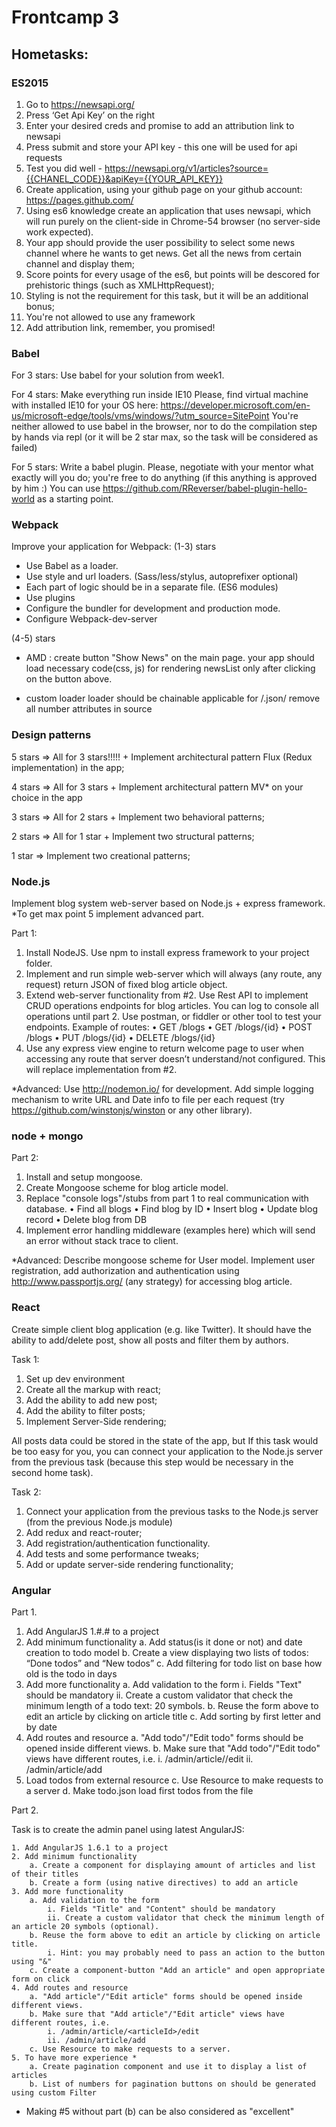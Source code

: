 # Frontcamp 3

## Hometasks:

### ES2015

1. Go to https://newsapi.org/
2. Press ‘Get Api Key’ on the right
3. Enter your desired creds and promise to add an attribution link to newsapi
4. Press submit and store your API key - this one will be used for api requests
5. Test you did well - https://newsapi.org/v1/articles?source={{CHANEL_CODE}}&apiKey={{YOUR_API_KEY}}
6. Create application, using your github page on your github account: https://pages.github.com/
7. Using es6 knowledge create an application that uses newsapi, which will run purely on the client-side in Chrome-54 browser (no server-side work expected).
8. Your app should provide the user possibility to select some news channel where he wants to get news. Get all the news from certain channel and display them;
9. Score points for every usage of the es6, but points will be descored for prehistoric things (such as XMLHttpRequest);
10. Styling is not the requirement for this task, but it will be an additional bonus;
11. You're not allowed to use any framework
12. Add attribution link, remember, you promised!

### Babel

For 3 stars:
Use babel for your solution from week1.

For 4 stars:
Make everything run inside IE10
Please, find virtual machine with installed IE10 for your OS here:
https://developer.microsoft.com/en-us/microsoft-edge/tools/vms/windows/?utm_source=SitePoint
You're neither allowed to use babel in the browser, nor to do the compilation step by hands via repl (or it will be 2 star max, so the task will be considered as failed)

For 5 stars:
Write a babel plugin. Please, negotiate with your mentor what exactly will you do; you're free to do anything (if this anything is approved by him :)
You can use https://github.com/RReverser/babel-plugin-hello-world as a starting point.

### Webpack

Improve your application for Webpack:
(1-3) stars
- Use Babel as a loader.
- Use style and url loaders. (Sass/less/stylus, autoprefixer optional)
- Each part of logic should be in a separate file. (ES6 modules)
- Use plugins
- Configure the bundler for development and production mode.
- Configure Webpack-dev-server

(4-5) stars
- AMD :
create button "Show News" on the main page.
your app should load necessary code(css, js) for rendering newsList only after clicking on the button above.

- custom loader
loader should be chainable
applicable for /\.json/
remove all number attributes in source

### Design patterns

5 stars => All for 3 stars!!!!! + Implement architectural pattern Flux (Redux implementation) in the app;

4 stars => All for 3 stars + Implement architectural pattern MV* on your choice in the app

3 stars => All for 2 stars + Implement two behavioral patterns;

2 stars => All for 1 star + Implement two structural patterns;

1 star => Implement two creational patterns;

### Node.js

Implement blog system web-server based on Node.js + express framework.  *To get max point 5 implement advanced part.

Part 1:
1.	Install NodeJS. Use npm to install express framework to your project folder.
2.	Implement and run simple web-server which will always (any route, any request) return JSON of fixed blog article object.
3.	Extend web-server functionality from #2. Use Rest API to implement CRUD operations endpoints for blog articles. You can log to console all operations until part 2. Use postman, or fiddler or other tool to test your endpoints.
Example of routes:
•	GET    /blogs
•	GET    /blogs/{id}
•	POST   /blogs
•	PUT    /blogs/{id}
•	DELETE /blogs/{id}
4.	Use any express view engine to return welcome page to user when accessing any route that server doesn’t understand/not configured. This will replace implementation from #2.

*Advanced:
Use http://nodemon.io/ for development.
Add simple logging mechanism to write URL and Date info to file per each request (try https://github.com/winstonjs/winston or any other library).


### node + mongo

Part 2:
1.	Install and setup mongoose.
2.	Create Mongoose scheme for blog article model.
3.	Replace "console logs"/stubs from part 1 to real communication with database.
•	Find all blogs
•	Find blog by ID
•	Insert blog
•	Update blog record
•	Delete blog from DB
4.	Implement error handling middleware (examples here) which will send an error without stack trace to client.

*Advanced:
Describe mongoose scheme for User model. Implement user registration, add authorization and authentication using http://www.passportjs.org/ (any strategy) for accessing blog article.


### React

Create simple client blog application (e.g. like Twitter). It should have the ability to add/delete post, show all posts and filter them by authors.

Task 1:
1)	Set up dev environment
2)	Create all the markup with react;
3)	Add the ability to add new post;
4)	Add the ability to filter posts;
5)	Implement Server-Side rendering;

All posts data could be stored in the state of the app, but If this task would be too easy for you, you can connect your application to the Node.js server from the previous task (because this step would be necessary in the second home task).

Task 2:
1)	Connect your application from the previous tasks to the Node.js server (from the previous Node.js module)
2)	Add redux and react-router;
3)	Add registration/authentication functionality.
4)	Add tests and some performance tweaks;
5)	Add or update server-side rendering functionality;


### Angular

Part 1.

1. Add AngularJS 1.#.# to a project
2. Add minimum functionality
    a. Add status(is it done or not) and date creation to todo model
    b. Create a view displaying two lists of todos: “Done todos” and “New todos”
    c. Add filtering for todo list on base how old is the todo in days
3. Add more functionality
    a. Add validation to the form
        i. Fields "Text" should be mandatory
        ii. Create a custom validator that check the minimum length of a todo text: 20 symbols.
    b. Reuse the form above to edit an article by clicking on article title
    c. Add sorting by first letter and by date
4. Add routes and resource
    a. "Add todo"/"Edit todo" forms should be opened inside different views.
    b. Make sure that "Add todo"/"Edit todo" views have different routes, i.e.
        i. /admin/article/<todoId>/edit
        ii. /admin/article/add
5. Load todos from external resource
    c. Use Resource to make requests to a server
    d. Make todo.json load first todos from the file


Part 2.

Task is to create the admin panel using latest AngularJS:

	1. Add AngularJS 1.6.1 to a project
	2. Add minimum functionality
		a. Create a component for displaying amount of articles and list of their titles
		b. Create a form (using native directives) to add an article
	3. Add more functionality
		a. Add validation to the form
			i. Fields "Title" and "Content" should be mandatory
			ii. Create a custom validator that check the minimum length of an article 20 symbols (optional).
		b. Reuse the form above to edit an article by clicking on article title.
			i. Hint: you may probably need to pass an action to the button using "&"
		c. Create a component-button "Add an article" and open appropriate form on click
	4. Add routes and resource
		a. "Add article"/"Edit article" forms should be opened inside different views.
		b. Make sure that "Add article"/"Edit article" views have different routes, i.e.
			i. /admin/article/<articleId>/edit
			ii. /admin/article/add
		c. Use Resource to make requests to a server.
	5. To have more experience *
		a. Create pagination component and use it to display a list of articles
		b. List of numbers for pagination buttons on should be generated using custom Filter
* Making  #5 without part (b) can be also considered as "excellent"
